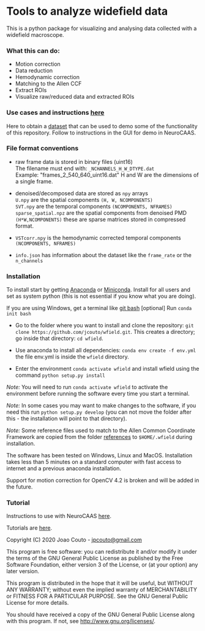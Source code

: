 # Tools to analyze widefield data 

This is a python package for visualizing and analysing data collected with a widefield macroscope.

### What this can do:
  - Motion correction
  - Data reduction
  - Hemodynamic correction
  - Matching to the Allen CCF
  - Extract ROIs
  - Visualize raw/reduced data and extracted ROIs

### Use cases and instructions [here](usecases.md)

Here to obtain a [dataset](http://repository.cshl.edu/id/eprint/38599/) that can be used to demo some of the functionality of this repository. Follow to instructions in the GUI for demo in NeuroCAAS.

### File format conventions

  - raw frame data is stored in binary files (uint16) <br />
    The filename must end with: `_NCHANNELS_H_W_DTYPE.dat` <br />
    Example: "frames_2_540_640_uint16.dat" H and W are the dimensions of a single frame. <br /> 
  
  - denoised/decomposed data are stored as `npy` arrays <br /> 
  `U.npy` are the spatial components `(H, W, NCOMPONENTS)` <br />
  `SVT.npy` are the temporal components `(NCOMPONENTS, NFRAMES)` <br />
  `sparse_spatial.npz` are the spatial components from denoised PMD `(H*W,NCOMPONENTS)` these are sparse matrices stored in compressed format. <br />
  
  - `VSTcorr.npy` is the hemodynamic corrected temporal components `(NCOMPONENTS, NFRAMES)`
  
  - `info.json` has information about the dataset like the `frame_rate` or the `n_channels`
    
### Installation

To install start by getting [Anaconda](https://www.anaconda.com/distribution/#download-section) or [Miniconda](https://docs.conda.io/en/latest/miniconda.html). Install for all users and set as system python (this is not essential if you know what you are doing). 

If you are using Windows, get a terminal like [git bash](https://git-scm.com/downloads) [optional] Run ``conda init bash``

- Go to the folder where you want to install and clone the repository: ``git clone https://github.com/jcouto/wfield.git``. This creates a directory; go inside that directory: ``cd wfield``.

- Use anaconda to install all dependencies: ``conda env create -f env.yml`` the file env.yml is inside the ``wfield`` directory.

- Enter the environment ``conda activate wfield`` and install wfield using the command ``python setup.py install``


*Note:* You will need to run `conda activate wfield` to activate the environment before running the software every time you start a terminal.

*Note:* In some cases you may want to make changes to the software, if you need this run ``python setup.py develop`` (you can not move the folder after this - the installation will point to that directory).

*Note:* Some reference files used to match to the Allen Common Coordinate Framework are copied from the folder [references](https://github.com/jcouto/wfield/tree/master/references) to ``$HOME/.wfield`` during installation. 

The software has been tested on Windows, Linux and MacOS. Installation takes less than 5 minutes on a standard computer with fast access to internet and a previous anaconda installation.

Support for motion correction for OpenCV 4.2 is broken and will be added in the future. 


### Tutorial

Instructions to use with NeuroCAAS [here](https://github.com/jcouto/wfield/tree/master/usecases.md).


Tutorials are [here](https://github.com/jcouto/wfield/tree/master/notebooks).



Copyright (C) 2020 Joao Couto - jpcouto@gmail.com

This program is free software: you can redistribute it and/or modify
it under the terms of the GNU General Public License as published by
the Free Software Foundation, either version 3 of the License, or
(at your option) any later version.

This program is distributed in the hope that it will be useful,
but WITHOUT ANY WARRANTY; without even the implied warranty of
MERCHANTABILITY or FITNESS FOR A PARTICULAR PURPOSE.  See the
GNU General Public License for more details.

You should have received a copy of the GNU General Public License
along with this program.  If not, see <http://www.gnu.org/licenses/>.

